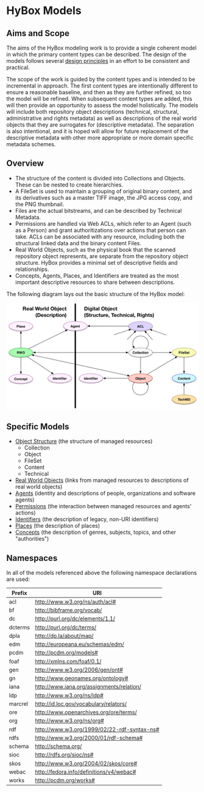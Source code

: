 
# HyBox Models

## Aims and Scope

The aims of the HyBox modeling work is to provide a single coherent model in which the primary content types can be described. The design of the models follows several [design principles][principles] in an effort to be consistent and practical.  

The scope of the work is guided by the content types and is intended to be incremental in approach.  The first content types are intentionally different to ensure a reasonable baseline, and then as they are further refined, so too the model will be refined.  When subsequent content types are added, this will then provide an opportunity to assess the model holistically.  The models will include both repository object descriptions (technical, structural, administrative and rights metadata) as well as descriptions of the real world objects that they are surrogates for (descriptive metadata).  The separation is also intentional, and it is hoped will allow for future replacement of the descriptive metadata with other more appropriate or more domain specific metadata schemes.

## Overview

* The structure of the content is divided into Collections and Objects.  These can be nested to create hierarchies.
* A FileSet is used to maintain a grouping of original binary content, and its derivatives such as a master TIFF image, the JPG access copy, and the PNG thumbnail.
* Files are the actual bitstreams, and can be described by Technical Metadata.
* Permissions are handled via Web ACLs, which refer to an Agent (such as a Person) and grant authoritizations over actions that person can take.  ACLs can be associated with any resource, including both the structural linked data and the binary content Files.
* Real World Objects, such as the physical book that the scanned repository object represents, are separate from the repository object structure.  HyBox provides a minimal set of descriptive fields and relationships.
* Concepts, Agents, Places, and Identifiers are treated as the most important descriptive resources to share between descriptions.

The following diagram lays out the basic structure of the HyBox model:

![Overview Diagram](images/high_level.png)

## Specific Models

* [Object Structure][structure] (the structure of managed resources)
  * Collection
  * Object
  * FileSet
  * Content
  * Technical
* [Real World Objects][rwo] (links from managed resources to descriptions of real world objects)
* [Agents][agents] (identity and descriptions of people, organizations and software agents)
* [Permissions][permissions] (the interaction between managed resources and agents' actions)
* [Identifiers][identifiers] (the description of legacy, non-URI identifiers)
* [Places][places] (the description of places)
* [Concepts][concepts] (the description of genres, subjects, topics, and other "authorities")


## Namespaces

In all of the models referenced above the following namespace declarations are used:

| Prefix  | URI                                                  |
|---------|------------------------------------------------------|
| acl     | http://www.w3.org/ns/auth/acl#                       |
| bf      | http://bibframe.org/vocab/                           |
| dc      | http://purl.org/dc/elements/1.1/                     |
| dcterms | http://purl.org/dc/terms/                            |
| dpla    | http://dp.la/about/map/                              |
| edm     | http://europeana.eu/schemas/edm/                     |
| pcdm    | http://pcdm.org/models#                              |
| foaf	  | http://xmlns.com/foaf/0.1/                           |
| gen     | http://www.w3.org/2006/gen/ont#                      |
| gn      | http://www.geonames.org/ontology#                    |
| iana    | http://www.iana.org/assignments/relation/            |
| ldp	  | http://www.w3.org/ns/ldp#                            |
| marcrel | http://id.loc.gov/vocabulary/relators/               |
| ore     | http://www.openarchives.org/ore/terms/               |
| org     | http://www.w3.org/ns/org#                            |
| rdf     | http://www.w3.org/1999/02/22-rdf-syntax-ns#          |
| rdfs    | http://www.w3.org/2000/01/rdf-schema#                |
| schema  | http://schema.org/                                   |
| sioc    | http://rdfs.org/sioc/ns#                             |
| skos    | http://www.w3.org/2004/02/skos/core#                 |
| webac   | http://fedora.info/definitions/v4/webac#             |
| works   | http://pcdm.org/works#                               | 


[principles]: /notes/design_principles.md
[structure]: structure.md
[rwo]: rwo.md
[agents]: agents.md
[permissions]: permissions.md
[identifiers]: identifiers.md
[places]: places.md
[concepts]: concepts.md




